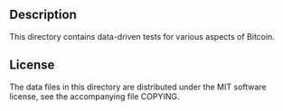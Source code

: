 Description
------------

This directory contains data-driven tests for various aspects of Bitcoin.

License
--------

The data files in this directory are distributed under the MIT software
license, see the accompanying file COPYING.

